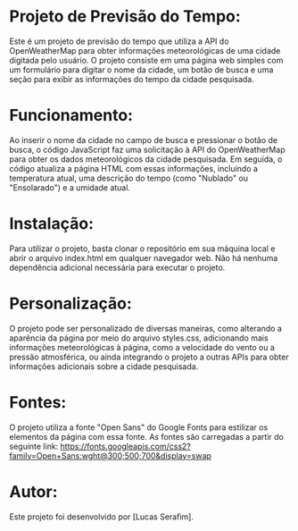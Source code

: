 # Projeto de Previsão do Tempo:

Este é um projeto de previsão do tempo que utiliza a API do OpenWeatherMap para obter informações meteorológicas de uma cidade digitada pelo usuário. O projeto consiste em uma página web simples com um formulário para digitar o nome da cidade, um botão de busca e uma seção para exibir as informações do tempo da cidade pesquisada.

# Funcionamento:

Ao inserir o nome da cidade no campo de busca e pressionar o botão de busca, o código JavaScript faz uma solicitação à API do OpenWeatherMap para obter os dados meteorológicos da cidade pesquisada. Em seguida, o código atualiza a página HTML com essas informações, incluindo a temperatura atual, uma descrição do tempo (como "Nublado" ou "Ensolarado") e a umidade atual.

# Instalação:

Para utilizar o projeto, basta clonar o repositório em sua máquina local e abrir o arquivo index.html em qualquer navegador web. Não há nenhuma dependência adicional necessária para executar o projeto.

# Personalização:

O projeto pode ser personalizado de diversas maneiras, como alterando a aparência da página por meio do arquivo styles.css, adicionando mais informações meteorológicas à página, como a velocidade do vento ou a pressão atmosférica, ou ainda integrando o projeto a outras APIs para obter informações adicionais sobre a cidade pesquisada.

# Fontes:

O projeto utiliza a fonte "Open Sans" do Google Fonts para estilizar os elementos da página com essa fonte. As fontes são carregadas a partir do seguinte link: https://fonts.googleapis.com/css2?family=Open+Sans:wght@300;500;700&display=swap

# Autor:

Este projeto foi desenvolvido por [Lucas Serafim].
